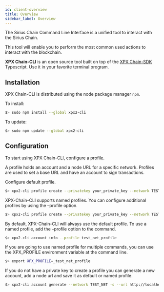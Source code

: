 ```yaml
---
id: client-overview
title: Overview
sidebar_label: Overview
---
```

The Sirius Chain Command Line Interface is a unified tool to interact with the Sirius Chain.

This tool will enable you to perform the most common used actions to interact with the blockchain.

**XPX Chain-CLI** is an open source tool built on top of the [XPX Chain-SDK](../sdks/overview.md) Typescript. Use it in your favorite terminal program.

## Installation

XPX Chain-CLI is distributed using the node package manager `npm`.

To install:

```bash
$> sudo npm install --global xpx2-cli
```

To update:

```bash
$> sudo npm update --global xpx2-cli
```

## Configuration

To start using XPX Chain-CLI, configure a profile.

A profile holds an account and a node URL for a specific network. Profiles are used to set a base URL and have an account to sign transactions.

Configure default profile.

```bash
$> xpx2-cli profile create --privatekey your_private_key --network TEST_NET --url http://localhost:3000
```

XPX-Chain-CLI supports named profiles. You can configure additional profiles by using the –profile option.

```bash
$> xpx2-cli profile create --privatekey your_private_key --network TEST_NET --url http://localhost:3000 --profile test_net_profile
```

By default, XPX-Chain-CLI will always use the default profile. To use a named profile, add the –profile option to the command.
```bash
$> xpx2-cli account info --profile test_net_profile
```

If you are going to use named profile for multiple commands, you can use the XPX_PROFILE environment variable at the command line.

```bash
$> export XPX_PROFILE=_test_net_profile
```

If you do not have a private key to create a profile you can generate a new account, add a node url and save it as default or named profile.

```bash
$> xpx2-cli account generate --network TEST_NET -s --url http://localhost:3000 --profile test_net_profile
```